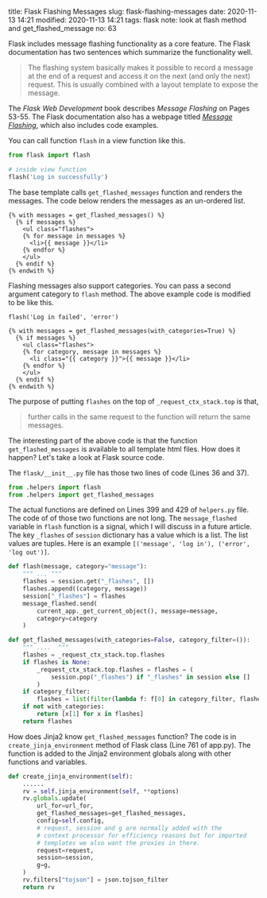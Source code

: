 title: Flask Flashing Messages
slug: flask-flashing-messages
date: 2020-11-13 14:21
modified: 2020-11-13 14:21
tags: flask
note: look at flash method and get_flashed_message
no: 63

Flask includes message flashing functionality as a core feature.  The Flask 
documentation has two sentences which summarize the functionality well. 

> The flashing system basically makes it possible to record a message 
> at the end of a request and access it on the next (and only the next) request.
> This is usually combined with a layout template to expose the message.

The *Flask Web Development* book describes *Message Flashing* on Pages 53-55. 
The Flask documentation also has a webpage titled 
*[Message Flashing](https://flask.palletsprojects.com/en/1.1.x/patterns/flashing/#message-flashing-pattern)*, 
which also includes code examples.  

You can call function `flash` in a view function like this. 

```python
from flask import flash

# inside view function
flash('Log in successfully')
```

The base template calls `get_flashed_messages` function and renders the 
messages. The code below renders the messages as an un-ordered list. 

```
{% with messages = get_flashed_messages() %}
  {% if messages %}
    <ul class="flashes">
    {% for message in messages %}
      <li>{{ message }}</li>
    {% endfor %}
    </ul>
  {% endif %}
{% endwith %}
```

Flashing messages also support categories.  You can pass a second 
argument category to `flash` method.  The above example code 
is modified to be like this. 

```
flash('Log in failed', 'error')
```
```
{% with messages = get_flashed_messages(with_categories=True) %}
  {% if messages %}
    <ul class="flashes">
    {% for category, message in messages %}
      <li class="{{ category }}">{{ message }}</li>
    {% endfor %}
    </ul>
  {% endif %}
{% endwith %}
```

The purpose of putting `flashes` on the top of `_request_ctx_stack.top` is that,
> further calls in the same request to the function will return the same messages.

The interesting part of the above code is that the function  `get_flashed_messages` is available to all 
template html files. How does it happen? Let's take a look at 
Flask source code. 

The `flask/__init__.py` file has those two lines of code 
(Lines 36 and 37). 

```python
from .helpers import flash
from .helpers import get_flashed_messages
```

The actual functions are defined on Lines 399 and 429 of `helpers.py` file.  
The code of of those two functions are not long.  The `message_flashed` 
variable in `flash` function is a signal, which I will discuss in a 
future article.  The key `_flashes` of `session` dictionary has a value which 
is a list. The list values are tuples.  Here is an example `[('message', 'log in'), ('error', 'log out')]`. 

```python
def flash(message, category="message"):
    """ ... """
    flashes = session.get("_flashes", [])
    flashes.append((category, message))
    session["_flashes"] = flashes
    message_flashed.send(
        current_app._get_current_object(), message=message, 
        category=category
    )
```

```python
def get_flashed_messages(with_categories=False, category_filter=()):
    """ ....  """
    flashes = _request_ctx_stack.top.flashes
    if flashes is None:
        _request_ctx_stack.top.flashes = flashes = (
            session.pop("_flashes") if "_flashes" in session else []
        )
    if category_filter:
        flashes = list(filter(lambda f: f[0] in category_filter, flashes))
    if not with_categories:
        return [x[1] for x in flashes]
    return flashes
```

How does Jinja2 know `get_flashed_messages` function? The code is in 
`create_jinja_environment` method of Flask class (Line 761 of app.py). 
The function is added to the Jinja2 environment globals along with 
other functions and variables. 

```python
def create_jinja_environment(self):
    ......
    rv = self.jinja_environment(self, **options)
    rv.globals.update(
        url_for=url_for,
        get_flashed_messages=get_flashed_messages,
        config=self.config,
        # request, session and g are normally added with the
        # context processor for efficiency reasons but for imported
        # templates we also want the proxies in there.
        request=request,
        session=session,
        g=g,
    )
    rv.filters["tojson"] = json.tojson_filter
    return rv
```






